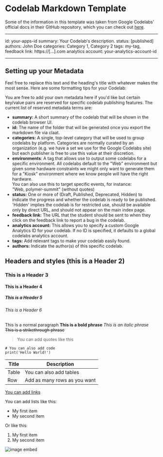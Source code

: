 # Codelab Markdown Template
Some of the information in this template was taken from Google Codelabs' official docs in their GitHub repository, which you can check out [here](https://github.com/googlecodelabs/tools/blob/main/FORMAT-GUIDE.md).

---
id: your-apps-id
summary: Your Codelab's description.
status: [published]
authors: John Doe
categories: Category 1, Category 2
tags: my-tag,
feedback link: https://[...].com
analytics account: your-analytics-account-id

---
## Setting up your Metadata
Feel free to replace this text and the heading's title with whatever makes the most sense. Here are some formatting tips for your Codelab:

You are free to add your own metadata here if you'd like but certain key/value pairs are reserved for specific codelab publishing features. The current list of reserved metadata terms are:

-   **summary:**  A short summary of the codelab that will be shown in the codelab browser UI.
-   **id:**  The name of the folder that will be generated once you export the markdown file via claat.
-   **categories:**  A single, top-level category that will be used to group codelabs by platform. Categories are normally curated by an organization (e.g. we have a set we use for the Google Codelabs site) but each publisher is free to use this value at their discretion.
-   **environments**: A tag that allows use to output some codelabs for a specific environment. All codelabs default to the "Web" environment but given some hardware constraints we might only want to generate them for a "Kiosk" environment where we know people will have the right hardware.  
    You can also use this to target specific events, for instance:  
    "Web, polymer-summit" (without quotes)
-   **status:**  One or more of (Draft, Published, Deprecated, Hidden) to indicate the progress and whether the codelab is ready to be published. 'Hidden' implies the codelab is for restricted use, should be available only by direct URL, and should not appear on the main index page.
-   **feedback link:**  The URL that the student should be sent to when they click on the feedback link to report a bug in the codelab.
-   **analytics account:**  This allows you to specify a custom Google Analytics ID for your codelab. If no ID is specified, it defaults to a global codelabs analytics account.
-   **tags:**  Add relevant tags to make your codelab easily found.
-   **authors:**  Indicate the author(s) of this specific codelab.
## Headers and styles (this is a Header 2)
### This is a Header 3
#### This is a Header 4
##### This is a Header 5
###### This is a Header 6
This is a normal paragraph
**This is a bold phrase**
*This is an italic phrase*
~~This is a strikethrough phrase~~

> You can add quotes like this

    # You can also add code
    print('Hello World!')
    
|Title| Description |
|--|--|
| Table | You can also add tables |
| Row | Add as many rows as you want |

[You can add links](https://plusplus.co)

You can add lists like this:
- My first item
- My second item

Or like this:
1. My first item
2. My second item

![image embed](https://google.com)